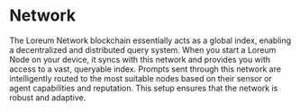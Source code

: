 # Network

The Loreum Network blockchain essentially acts as a global index, enabling a decentralized and distributed query system. When you start a Loreum Node on your device, it syncs with this network and provides you with access to a vast, queryable index. Prompts sent through this network are intelligently routed to the most suitable nodes based on their sensor or agent capabilities and reputation. This setup ensures that the network is robust and adaptive. 

